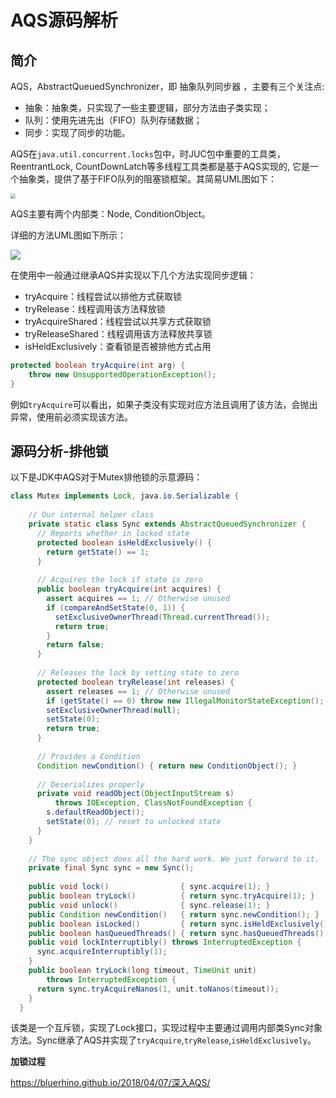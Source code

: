 # AQS源码解析

## 简介

AQS，AbstractQueuedSynchronizer，即 抽象队列同步器 ，主要有三个关注点:

- 抽象：抽象类，只实现了⼀些主要逻辑，部分⽅法由⼦类实现；
- 队列：使⽤先进先出（FIFO）队列存储数据；
- 同步：实现了同步的功能。

AQS在`java.util.concurrent.locks`包中，时JUC包中重要的工具类，ReentrantLock, CountDownLatch等多线程工具类都是基于AQS实现的, 它是一个抽象类，提供了基于FIFO队列的阻塞锁框架。其简易UML图如下：

<img src="http://minhy.top/image/AbstractQueuedSynchronizer.png" style="zoom:50%;" />

AQS主要有两个内部类：Node, ConditionObject。

详细的方法UML图如下所示：

![](http://minhy.top/image/AQS-method.png)

在使用中一般通过继承AQS并实现以下几个方法实现同步逻辑：

- tryAcquire：线程尝试以排他方式获取锁
- tryRelease：线程调用该方法释放锁
- tryAcquireShared：线程尝试以共享方式获取锁
- tryReleaseShared：线程调用该方法释放共享锁
- isHeldExclusively：查看锁是否被排他方式占用

```java
protected boolean tryAcquire(int arg) {
    throw new UnsupportedOperationException();
}
```

例如`tryAcquire`可以看出，如果子类没有实现对应方法且调用了该方法，会抛出异常，使用前必须实现该方法。

## 源码分析-排他锁

以下是JDK中AQS对于Mutex排他锁的示意源码：

```java
class Mutex implements Lock, java.io.Serializable {
 
    // Our internal helper class
    private static class Sync extends AbstractQueuedSynchronizer {
      // Reports whether in locked state
      protected boolean isHeldExclusively() {
        return getState() == 1;
      }
 
      // Acquires the lock if state is zero
      public boolean tryAcquire(int acquires) {
        assert acquires == 1; // Otherwise unused
        if (compareAndSetState(0, 1)) {
          setExclusiveOwnerThread(Thread.currentThread());
          return true;
        }
        return false;
      }
 
      // Releases the lock by setting state to zero
      protected boolean tryRelease(int releases) {
        assert releases == 1; // Otherwise unused
        if (getState() == 0) throw new IllegalMonitorStateException();
        setExclusiveOwnerThread(null);
        setState(0);
        return true;
      }
 
      // Provides a Condition
      Condition newCondition() { return new ConditionObject(); }
 
      // Deserializes properly
      private void readObject(ObjectInputStream s)
          throws IOException, ClassNotFoundException {
        s.defaultReadObject();
        setState(0); // reset to unlocked state
      }
    }
 
    // The sync object does all the hard work. We just forward to it.
    private final Sync sync = new Sync();
 
    public void lock()                { sync.acquire(1); }
    public boolean tryLock()          { return sync.tryAcquire(1); }
    public void unlock()              { sync.release(1); }
    public Condition newCondition()   { return sync.newCondition(); }
    public boolean isLocked()         { return sync.isHeldExclusively(); }
    public boolean hasQueuedThreads() { return sync.hasQueuedThreads(); }
    public void lockInterruptibly() throws InterruptedException {
      sync.acquireInterruptibly(1);
    }
    public boolean tryLock(long timeout, TimeUnit unit)
        throws InterruptedException {
      return sync.tryAcquireNanos(1, unit.toNanos(timeout));
    }
  }
```

该类是一个互斥锁，实现了Lock接口，实现过程中主要通过调用内部类Sync对象方法。Sync继承了AQS并实现了`tryAcquire`,`tryRelease`,`isHeldExclusively`。

**加锁过程**

https://bluerhino.github.io/2018/04/07/深入AQS/
